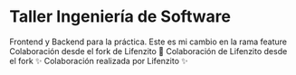 # Taller Ingeniería de Software
Frontend y Backend para la práctica.
Este es mi cambio en la rama feature
Colaboración desde el fork de Lifenzito 🚀
Colaboración de Lifenzito desde el fork ✨
Colaboración realizada por Lifenzito ✨
